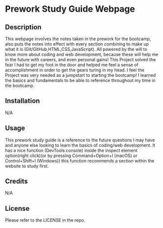 # Prework Study Guide Webpage

## Description

This webpage involves the notes taken in the prework for the bootcamp, also puts the notes into effect with every section combining to make up what it is (Git/GitHub,HTML,CSS,JavaScript). All powered by the will to know more about coding and web development, because these will help me in the future with careers, and even personal gains! This Project solved the fear I had to get my foot in the door and helped me feel a sense of accomplishment in order to get the gears turing in my head. I feel the Project was very needed as a jumpstart to starting the bootcamp! I learned the basics and fundamentals to be able to reference throughout my time in the bootcamp.


## Installation

N/A

## Usage

This prework study guide is a reference to the future questions I may have and anyone else looking to learn the basics of coding/web development. It has a nice function (DevTools console) inside the inspect element option(right click)(or by pressing Command+Option+I (macOS) or Control+Shift+I (Windows)) this function recommends a section within the website to study first.

## Credits

N/A

## License

Please refer to the LICENSE in the repo.

